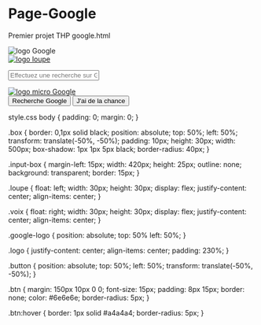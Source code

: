 # Page-Google
Premier projet THP
google.html
<!DOCTYPE html>
<html>
<head>
  <meta charset="utf-8" />
  <link rel="stylesheet" type="text/css" href="style.css">
  <title>Google</title>
</head>
<body>

<div class="google-logo">
  <img class="logo" src="THP-GOOGLE/image/logo-google.png" alt="logo Google">
  
</div>

<div class="box">
  <a href="" class="loupe">
    <img src="THP-GOOGLE/image/logo-loupe.png" alt="logo loupe">
  </a>

  <input class="input-box" type="text" 
  placeholder="Effectuez une recherche sur Google ou saisissez une URL">

  <a href="" class="voix">
    <img src="THP-GOOGLE/image/logo-voix.png" alt="logo micro Google">
  </a>
</div>

<div class="button">
  <input type="button" class="btn" value="Recherche Google">
  <input type="button" class="btn" value="J'ai de la chance">
</div>
</body>
</html>


style.css
body
{
  padding: 0;
  margin: 0;
}

.box
{
  border: 0,1px solid black;
  position: absolute;
  top: 50%;
  left: 50%;
  transform: translate(-50%, -50%);
  padding: 10px;
  height: 30px;
  width: 500px;
  box-shadow: 1px 1px 5px black;
  border-radius: 40px;
}

.input-box
{
  margin-left: 15px;
  width: 420px;
  height: 25px;
  outline: none;
  background: transparent;
  border: 15px;
}

.loupe
{
  float: left;
  width: 30px;
  height: 30px;
  display: flex;
  justify-content: center;
  align-items: center;
}

.voix
{
  float: right;
  width: 30px;
  height: 30px;
  display: flex;
  justify-content: center;
  align-items: center;
}

.google-logo
{
  position: absolute;
  top: 50%
  left: 50%;
}

.logo
{
  justify-content: center;
  align-items: center;
  padding: 230%;
}

.button
{
  position: absolute;
  top: 50%;
  left: 50%;
  transform: translate(-50%, -50%);
}

.btn
{
  margin: 150px 10px 0 0;
  font-size: 15px;
  padding: 8px 15px;
  border: none;
  color: #6e6e6e;
  border-radius: 5px;
}

.btn:hover
{
  border: 1px solid #a4a4a4;
  border-radius: 5px;
}
